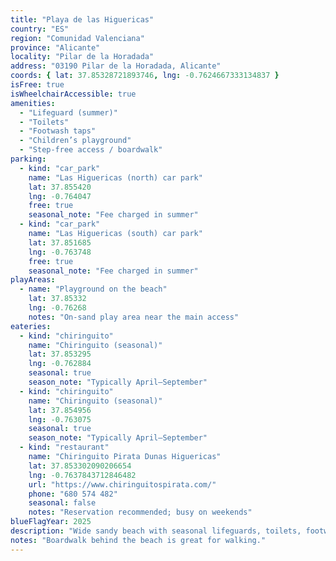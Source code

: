 ```yaml
---
title: "Playa de las Higuericas"
country: "ES"
region: "Comunidad Valenciana"
province: "Alicante"
locality: "Pilar de la Horadada"
address: "03190 Pilar de la Horadada, Alicante"
coords: { lat: 37.85328721893746, lng: -0.7624667333134837 }
isFree: true
isWheelchairAccessible: true
amenities:
  - "Lifeguard (summer)"
  - "Toilets"
  - "Footwash taps"
  - "Children’s playground"
  - "Step-free access / boardwalk"
parking:
  - kind: "car_park"
    name: "Las Higuericas (north) car park"
    lat: 37.855420
    lng: -0.764047
    free: true
    seasonal_note: "Fee charged in summer"
  - kind: "car_park"
    name: "Las Higuericas (south) car park"
    lat: 37.851685
    lng: -0.763748
    free: true
    seasonal_note: "Fee charged in summer"
playAreas:
  - name: "Playground on the beach"
    lat: 37.85332
    lng: -0.76268
    notes: "On-sand play area near the main access"
eateries:
  - kind: "chiringuito"
    name: "Chiringuito (seasonal)"
    lat: 37.853295
    lng: -0.762884
    seasonal: true
    season_note: "Typically April–September"
  - kind: "chiringuito"
    name: "Chiringuito (seasonal)"
    lat: 37.854956
    lng: -0.763075
    seasonal: true
    season_note: "Typically April–September"
  - kind: "restaurant"
    name: "Chiringuito Pirata Dunas Higuericas"
    lat: 37.853302090206654
    lng: -0.7637843712846482
    url: "https://www.chiringuitospirata.com/"
    phone: "680 574 482"
    seasonal: false
    notes: "Reservation recommended; busy on weekends"
blueFlagYear: 2025
description: "Wide sandy beach with seasonal lifeguards, toilets, footwash taps and a children’s playground. Two main car parks (free, but paid in peak summer). Boardwalk behind the beach for walking."
notes: "Boardwalk behind the beach is great for walking."
---
```


